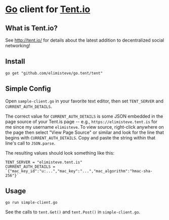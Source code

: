 # [Go](http://golang.org) client for [Tent.io](http://tent.io/)

## What is Tent.io?

See <http://tent.io/> for details about the latest addition to
decentralized social networking!


## Install

    go get "github.com/elimisteve/go.tent/tent"


## Simple Config

Open `sample-client.go` in your favorite text editor, then set `TENT_SERVER` and
`CURRENT_AUTH_DETAILS`.

The correct value for `CURRENT_AUTH_DETAILS` is some JSON embedded in
the page source of your Tent.is page -- e.g.,
`https://elimisteve.tent.is` for me since my username `elimisteve`.
To view source, right-click anywhere on the page then select "View
Page Source" or similar and look for the line that begins with
`CURRENT_AUTH_DETAILS`.  Copy and paste the string within that line's
call to `JSON.parse`.

The resulting values should look something like this:

    TENT_SERVER = "elimisteve.tent.is"
    CURRENT_AUTH_DETAILS = `{"mac_key_id":"u:...","mac_key":"...","mac_algorithm":"hmac-sha-256"}`


## Usage

    go run simple-client.go

See the calls to `tent.Get()` and `tent.Post()` in `simple-client.go`.
